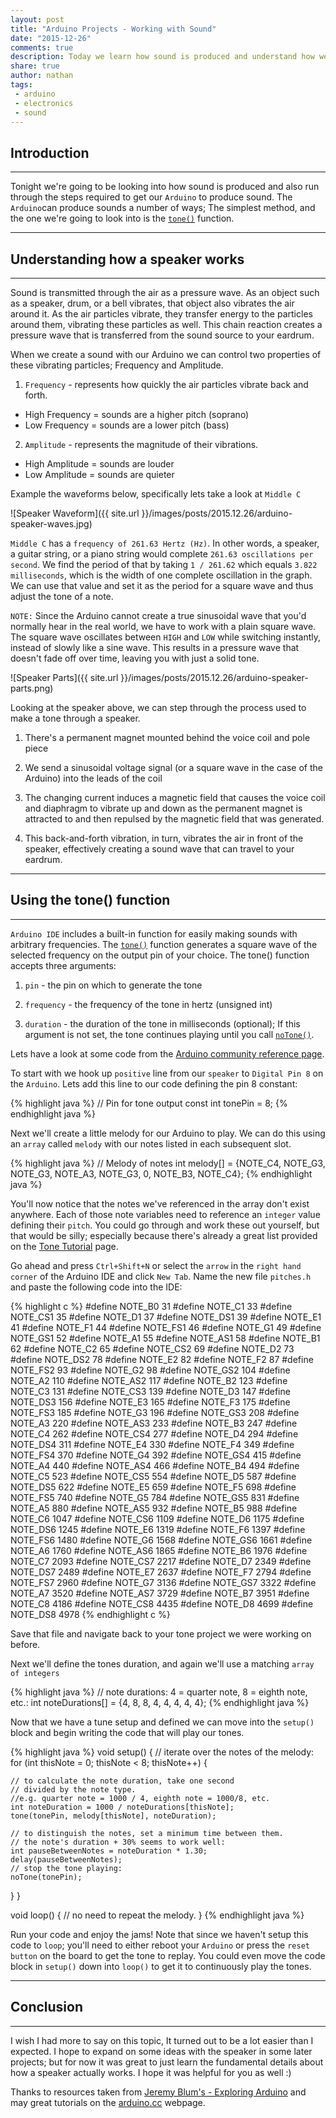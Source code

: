 ```yaml
---
layout: post
title: "Arduino Projects - Working with Sound"
date: "2015-12-26"
comments: true
description: Today we learn how sound is produced and understand how we can create tones using the Arduino tone() library
share: true
author: nathan
tags:
 - arduino
 - electronics
 - sound
---
```


## Introduction

***

Tonight we're going to be looking into how sound is produced and also run through the steps required to get our `Arduino` to produce sound. The `Arduino`can produce sounds a number of ways; The simplest method, and the one we're going to look into is the [`tone()`](https://www.arduino.cc/en/Reference/Tone) function.

***

## Understanding how a speaker works

***

Sound is transmitted through the air as a pressure wave. As an object such as a speaker, drum, or a bell vibrates, that object also vibrates the air around it. As the air particles vibrate, they transfer energy to the particles around them, vibrating these particles as well. This chain reaction creates a pressure wave that is transferred from the sound source to your eardrum.

When we create a sound with our Arduino we can control two properties of these vibrating particles; Frequency and Amplitude.

1. `Frequency` - represents how quickly the air particles vibrate back and forth.
* High Frequency = sounds are a higher pitch (soprano)
* Low Frequency = sounds are a lower pitch (bass)

2. `Amplitude` - represents the magnitude of their vibrations.
* High Amplitude = sounds are louder
* Low Amplitude = sounds are quieter

Example the waveforms below, specifically lets take a look at `Middle C`

![Speaker Waveform]({{ site.url }}/images/posts/2015.12.26/arduino-speaker-waves.jpg)

`Middle C` has a `frequency of 261.63 Hertz (Hz)`. In other words, a speaker, a guitar string, or a piano string would complete `261.63 oscillations per second`. We find the period of that by taking `1 / 261.62` which equals `3.822 milliseconds`, which is the width of one complete oscillation in the graph. We can use that value and set it as the period for a square wave and thus adjust the tone of a note.

`NOTE:` Since the Arduino cannot create a true sinusoidal wave that you'd normally hear in the real world, we have to work with a plain square wave. The square wave oscillates between `HIGH` and `LOW` while switching instantly, instead of slowly like a sine wave. This results in a pressure wave that doesn't fade off over time, leaving you with just a solid tone.

![Speaker Parts]({{ site.url }}/images/posts/2015.12.26/arduino-speaker-parts.png)

Looking at the speaker above, we can step through the process used to make a tone through a speaker.

1. There's a permanent magnet mounted behind the voice coil and pole piece

2. We send a sinusoidal voltage signal (or a square wave in the case of the Arduino) into the leads of the coil

3. The changing current induces a magnetic field that causes the voice coil and diaphragm to vibrate up and down as the permanent magnet is attracted to and then repulsed by the magnetic field that was generated.

4. This back-and-forth vibration, in turn, vibrates the air in front of the speaker, effectively creating a sound wave that can travel to your eardrum.

***

## Using the tone() function

***

`Arduino IDE` includes a built-in function for easily making sounds with arbitrary frequencies. The [`tone()`](https://www.arduino.cc/en/Reference/Tone) function generates a square wave of the selected frequency on the output pin of your choice. The tone() function accepts three arguments:

1. `pin` - the pin on which to generate the tone

2. `frequency` - the frequency of the tone in hertz (unsigned int)

3. `duration` - the duration of the tone in milliseconds (optional); If this argument is not set, the tone continues playing until you call [`noTone()`](https://www.arduino.cc/en/Reference/NoTone).

Lets have a look at some code from the [Arduino community reference page](https://www.arduino.cc/en/Tutorial/ToneMelody?from=Tutorial.Tone).

To start with we hook up `positive` line from our `speaker` to `Digital Pin 8` on the `Arduino`. Lets add this line to our code defining the pin 8 constant:

{% highlight java %}
// Pin for tone output
const int tonePin = 8;
{% endhighlight java %}

Next we'll create a little melody for our Arduino to play. We can do this using an `array` called `melody` with our notes listed in each subsequent slot.

{% highlight java %}
// Melody of notes
int melody[] = {NOTE_C4, NOTE_G3, NOTE_G3, NOTE_A3, NOTE_G3, 0, NOTE_B3, NOTE_C4};
{% endhighlight java %}

You'll now notice that the notes we've referenced in the array don't exist anywhere. Each of those note variables need to reference an `integer` value defining their `pitch`. You could go through and work these out yourself, but that would be silly; especially because there's already a great list provided on the [Tone Tutorial](https://www.arduino.cc/en/Tutorial/ToneMelody?from=Tutorial.Tone) page.

Go ahead and press `Ctrl+Shift+N` or select the `arrow` in the `right hand corner` of the Arduino IDE and click `New Tab`. Name the new file `pitches.h` and paste the following code into the IDE:

{% highlight c %}
#define NOTE_B0  31
#define NOTE_C1  33
#define NOTE_CS1 35
#define NOTE_D1  37
#define NOTE_DS1 39
#define NOTE_E1  41
#define NOTE_F1  44
#define NOTE_FS1 46
#define NOTE_G1  49
#define NOTE_GS1 52
#define NOTE_A1  55
#define NOTE_AS1 58
#define NOTE_B1  62
#define NOTE_C2  65
#define NOTE_CS2 69
#define NOTE_D2  73
#define NOTE_DS2 78
#define NOTE_E2  82
#define NOTE_F2  87
#define NOTE_FS2 93
#define NOTE_G2  98
#define NOTE_GS2 104
#define NOTE_A2  110
#define NOTE_AS2 117
#define NOTE_B2  123
#define NOTE_C3  131
#define NOTE_CS3 139
#define NOTE_D3  147
#define NOTE_DS3 156
#define NOTE_E3  165
#define NOTE_F3  175
#define NOTE_FS3 185
#define NOTE_G3  196
#define NOTE_GS3 208
#define NOTE_A3  220
#define NOTE_AS3 233
#define NOTE_B3  247
#define NOTE_C4  262
#define NOTE_CS4 277
#define NOTE_D4  294
#define NOTE_DS4 311
#define NOTE_E4  330
#define NOTE_F4  349
#define NOTE_FS4 370
#define NOTE_G4  392
#define NOTE_GS4 415
#define NOTE_A4  440
#define NOTE_AS4 466
#define NOTE_B4  494
#define NOTE_C5  523
#define NOTE_CS5 554
#define NOTE_D5  587
#define NOTE_DS5 622
#define NOTE_E5  659
#define NOTE_F5  698
#define NOTE_FS5 740
#define NOTE_G5  784
#define NOTE_GS5 831
#define NOTE_A5  880
#define NOTE_AS5 932
#define NOTE_B5  988
#define NOTE_C6  1047
#define NOTE_CS6 1109
#define NOTE_D6  1175
#define NOTE_DS6 1245
#define NOTE_E6  1319
#define NOTE_F6  1397
#define NOTE_FS6 1480
#define NOTE_G6  1568
#define NOTE_GS6 1661
#define NOTE_A6  1760
#define NOTE_AS6 1865
#define NOTE_B6  1976
#define NOTE_C7  2093
#define NOTE_CS7 2217
#define NOTE_D7  2349
#define NOTE_DS7 2489
#define NOTE_E7  2637
#define NOTE_F7  2794
#define NOTE_FS7 2960
#define NOTE_G7  3136
#define NOTE_GS7 3322
#define NOTE_A7  3520
#define NOTE_AS7 3729
#define NOTE_B7  3951
#define NOTE_C8  4186
#define NOTE_CS8 4435
#define NOTE_D8  4699
#define NOTE_DS8 4978
{% endhighlight c %}

Save that file and navigate back to your tone project we were working on before.

Next we'll define the tones duration, and again we'll use a matching `array of integers`

{% highlight java %}
// note durations: 4 = quarter note, 8 = eighth note, etc.:
int noteDurations[] = {4, 8, 8, 4, 4, 4, 4, 4};
{% endhighlight java %}

Now that we have a tune setup and defined we can move into the `setup()` block and begin writing the code that will play our tones.

{% highlight java %}
void setup() {
  // iterate over the notes of the melody:
  for (int thisNote = 0; thisNote < 8; thisNote++) {

    // to calculate the note duration, take one second
    // divided by the note type.
    //e.g. quarter note = 1000 / 4, eighth note = 1000/8, etc.
    int noteDuration = 1000 / noteDurations[thisNote];
    tone(tonePin, melody[thisNote], noteDuration);

    // to distinguish the notes, set a minimum time between them.
    // the note's duration + 30% seems to work well:
    int pauseBetweenNotes = noteDuration * 1.30;
    delay(pauseBetweenNotes);
    // stop the tone playing:
    noTone(tonePin);
  }
}

void loop() {
  // no need to repeat the melody.
}
{% endhighlight java %}

Run your code and enjoy the jams! Note that since we haven't setup this code to `loop`; you'll need to either reboot your `Arduino` or press the `reset button` on the board to get the tone to replay. You could even move the code block in `setup()` down into `loop()` to get it to continuously play the tones.

***

## Conclusion

***

I wish I had more to say on this topic, It turned out to be a lot easier than I expected. I hope to expand on some ideas with the speaker in some later projects; but for now it was great to just learn the fundamental details about how a speaker actually works. I hope it was helpful for you as well :)

Thanks to resources taken from [Jeremy Blum's - Exploring Arduino](http://exploringarduino.com/) and may great tutorials on the [arduino.cc](https://www.arduino.cc) webpage.
